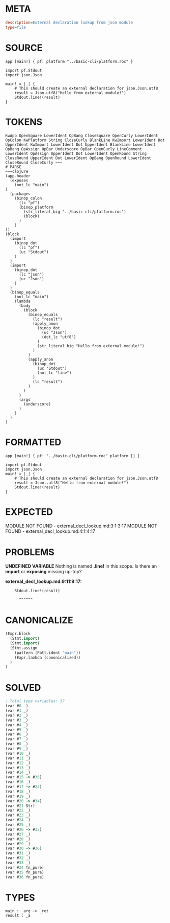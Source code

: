 # META
~~~ini
description=External declaration lookup from json module
type=file
~~~
# SOURCE
~~~roc
app [main!] { pf: platform "../basic-cli/platform.roc" }

import pf.Stdout
import json.Json

main! = |_| {
    # This should create an external declaration for json.Json.utf8
    result = Json.utf8("Hello from external module!")
    Stdout.line!(result)
}
~~~
# TOKENS
~~~text
KwApp OpenSquare LowerIdent OpBang CloseSquare OpenCurly LowerIdent OpColon KwPlatform String CloseCurly BlankLine KwImport LowerIdent Dot UpperIdent KwImport LowerIdent Dot UpperIdent BlankLine LowerIdent OpBang OpAssign OpBar Underscore OpBar OpenCurly LineComment LowerIdent OpAssign UpperIdent Dot LowerIdent OpenRound String CloseRound UpperIdent Dot LowerIdent OpBang OpenRound LowerIdent CloseRound CloseCurly ~~~
# PARSE
~~~clojure
(app-header
  (exposes
    (not_lc "main")
)
  (packages
    (binop_colon
      (lc "pf")
      (binop_platform
        (str_literal_big "../basic-cli/platform.roc")
        (block)
      )
    )
))
(block
  (import
    (binop_dot
      (lc "pf")
      (uc "Stdout")
    )
  )
  (import
    (binop_dot
      (lc "json")
      (uc "Json")
    )
  )
  (binop_equals
    (not_lc "main")
    (lambda
      (body
        (block
          (binop_equals
            (lc "result")
            (apply_anon
              (binop_dot
                (uc "Json")
                (dot_lc "utf8")
              )
              (str_literal_big "Hello from external module!")
            )
          )
          (apply_anon
            (binop_dot
              (uc "Stdout")
              (not_lc "line")
            )
            (lc "result")
          )
        )
      )
      (args
        (underscore)
      )
    )
  )
)
~~~
# FORMATTED
~~~roc
app [main!] { pf: "../basic-cli/platform.roc" platform [] }

import pf.Stdout
import json.Json
main! = |_| {
	# This should create an external declaration for json.Json.utf8
	result = Json..utf8("Hello from external module!")
	Stdout.line!(result)
}
~~~
# EXPECTED
MODULE NOT FOUND - external_decl_lookup.md:3:1:3:17
MODULE NOT FOUND - external_decl_lookup.md:4:1:4:17
# PROBLEMS
**UNDEFINED VARIABLE**
Nothing is named **.line!** in this scope.
Is there an **import** or **exposing** missing up-top?

**external_decl_lookup.md:9:11:9:17:**
```roc
    Stdout.line!(result)
```
          ^^^^^^


# CANONICALIZE
~~~clojure
(Expr.block
  (Stmt.import)
  (Stmt.import)
  (Stmt.assign
    (pattern (Patt.ident "main"))
    (Expr.lambda (canonicalized))
  )
)
~~~
# SOLVED
~~~clojure
; Total type variables: 37
(var #0 _)
(var #1 _)
(var #2 _)
(var #3 _)
(var #4 _)
(var #5 _)
(var #6 _)
(var #7 _)
(var #8 _)
(var #9 _)
(var #10 _)
(var #11 _)
(var #12 _)
(var #13 _)
(var #14 _)
(var #15 -> #36)
(var #16 _)
(var #17 -> #22)
(var #18 _)
(var #19 _)
(var #20 -> #34)
(var #21 Str)
(var #22 _)
(var #23 _)
(var #24 _)
(var #25 _)
(var #26 -> #35)
(var #27 _)
(var #28 _)
(var #29 _)
(var #30 -> #36)
(var #31 _)
(var #32 _)
(var #33 _)
(var #34 fn_pure)
(var #35 fn_pure)
(var #36 fn_pure)
~~~
# TYPES
~~~roc
main : _arg -> _ret
result : _a
~~~
